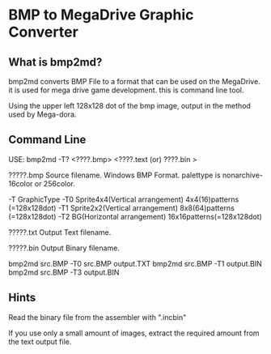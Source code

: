 
# BMP to MegaDrive Graphic Converter


What is bmp2md?
------------------
bmp2md converts BMP File to a format that can be used on the MegaDrive.
it is used for mega drive game development.
this is command line tool.

Using the upper left 128x128 dot of the bmp image, output in the method used by Mega-dora.



Command Line
-------------

USE: bmp2md -T? <????.bmp> <????.text (or) ????.bin >

?????.bmp
    Source filename. Windows BMP Format.
    palettype is nonarchive-16color or 256color.

-T GraphicType
    -T0  Sprite4x4(Vertical arrangement) 4x4(16)patterns (=128x128dot)
    -T1  Sprite2x2(Vertical arrangement) 8x8(64)patterns (=128x128dot)
    -T2  BG(Horizontal arrangement) 16x16patterns(=128x128dot)

?????.txt
	Output Text filename.

?????.bin
	Output Binary filename.


bmp2md src.BMP -T0 src.BMP output.TXT
bmp2md src.BMP -T1 output.BIN
bmp2md src.BMP -T3 output.BIN



Hints
-----
Read the binary file from the assembler with ".incbin"

If you use only a small amount of images, extract the required amount from the text output file.
